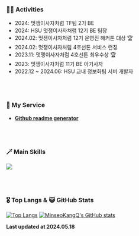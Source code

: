 <h3>👩‍💻 Activities</h3>

- 2024: 멋쟁이사자처럼 TF팀 2기 BE
- 2024: HSU 멋쟁이사자처럼 12기 BE 팀장
- 2024.02: 멋쟁이사자처럼 12기 운영진 해커톤 대상 🏆
- 2024.02: 멋쟁이사자처럼 4호선톤 서비스 런칭
- 2023.11: 멋쟁이사자처럼 4호선톤 최우수상 🏆
- 2023: 멋쟁이사자처럼 11기 BE 아기사자
- 2022.12 ~ 2024.06: HSU 교내 정보화팀 서버 개발자


<br><br>

<h3>💌 My Service</h3>

- **<a href="https://minseokangq.github.io/github-readme-generator/"> Github readme generator</a>**


<br><br>


<h3>🪄 Main Skills </h3>
    <a href="https://skillicons.dev">
        <img src="https://skillicons.dev/icons?i=java,spring,mysql,postman,aws,git,github,idea,gradle,ubuntu,docker,ansible,swift,jenkins" />
    </a>

<br><br>

    
<h3>🎖️ Top Langs & 😺 GitHub Stats</h3>


  [![Top Langs](https://github-readme-stats.vercel.app/api/top-langs/?username=MinseoKangQ&langs_count=10&layout=compact&theme=react)](https://github.com/MinseoKangQ/github-readme-stats)
  [![MinseoKangQ's GitHub stats](https://github-readme-stats.vercel.app/api?username=MinseoKangQ\&rank_icon=github&theme=react&count_private=true)]()

<!--

<br><br>

<h3>📁 Projects</h3>

<div>

<table>
    <tr>
        <td><strong>Prize</strong></td>
        <td><strong>Project Name</strong></td>
        <td><strong>Role</strong></td>
        <td><strong>Core Skill</strong></td>
        <td><strong>Develop Period</strong></td>
    </tr>
    <tr>
      <td align="center"></td>
      <td><a href="https://github.com/MinseoKangQ/github-readme-generator"><b>Github Readme Generator</b></a></td>
      <td>Front-end, Back-end</td>
      <td style="vertical-align: middle;"><p align="center">
        <a href="https://skillicons.dev">
          <img src="https://skillicons.dev/icons?i=react,github" />
        </a>
      </p></td>
      <td>2024.03.02 ~ ing</td>
    </tr>
    <tr>
      <td align="center">🏆</td>
      <td><a href="https://github.com/a-minute-society">A minute society</a></td>
      <td>Back-end</td>
      <td style="vertical-align: middle;"><p align="center">
        <a href="https://skillicons.dev">
          <img src="https://skillicons.dev/icons?i=spring,ubuntu" />
        </a>
      </p></td>
      <td>2024.02.13 ~ 2024.02.27</td>
    </tr>
    <tr>
        <td></td>
        <td><a href="https://github.com/TeamBeeear">Gomgom.ver2 (refactoring)</a></td>
        <td>Front-end, Back-end</td>
        <td style="vertical-align: middle;"><p align="center">
          <a href="https://skillicons.dev">
            <img src="https://skillicons.dev/icons?i=react,spring" />
          </a>
        </p></td>
        <td>2023.10.12 ~ 2023.12.04</td>
    </tr>
    <tr>
        <td align="center">🏆</td>
        <td><a href="https://github.com/MinseoKangQ/blackBoard-back"><b>Online blackboard letter</b></a></td>
        <td>Back-end</td>
        <td style="vertical-align: middle;"><p align="center">
          <a href="https://skillicons.dev">
            <img src="https://skillicons.dev/icons?i=spring" />
          </a>
        </p></td>
        <td>2023.11.04 ~ 2023.11.13</td>
    </tr>
    <tr>
        <td align="center">🏆</td>
        <td><a href="https://github.com/MinseoKangQ/sumnote-springboot-server">Sum Note</a></td>
        <td>Back-end</td>
        <td style="vertical-align: middle;"><p align="center">
          <a href="https://skillicons.dev">
            <img src="https://skillicons.dev/icons?i=spring" />
          </a>
        </p></td>
        <td>2023.07.22 ~ 2023.09.20</td>
    </tr>
    <tr>
        <td></td>
        <td><a href="https://github.com/MinseoKangQ/quiz-2023-2">Univ club fair content - piece of star quiz</a></td>
        <td>PM, Design, Back-end</td>
        <td style="vertical-align: middle;"><p align="center">
          <a href="https://skillicons.dev">
            <img src="https://skillicons.dev/icons?i=django" />
          </a>
        </p></td>
        <td>2023.08.23 ~ 2023.08.28</td>
    </tr>
    <tr>
        <td align="center">🏆</td>
        <td><a href="https://github.com/MinseoKangQ/gomgom-back">Gomgom.ver1</a></td>
        <td>Back-end</td>
        <td style="vertical-align: middle;"><p align="center">
          <a href="https://skillicons.dev">
            <img src="https://skillicons.dev/icons?i=django" />
          </a>
        </p></td>
        <td>2023.06.23 ~ 2023.07.14</td>
    </tr>
</table>

</div>

<br>

-->

**Last updated at 2024.05.18**
